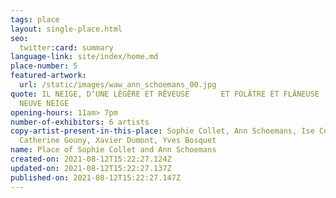 ```yaml
---
tags: place
layout: single-place.html
seo:
  twitter:card: summary
language-link: site/index/home.md
place-number: 5
featured-artwork:
  url: /static/images/waw_ann_schoemans_00.jpg
quote: IL NEIGE, D‘UNE LÉGÈRE ET RÊVEUSE       ET FOLÂTRE ET FLÂNEUSE       ET
  NEUVE NEIGE
opening-hours: 11am> 7pm
number-of-exhibitors: 6 artists
copy-artist-present-in-this-place: Sophie Collet, Ann Schoemans, Ise Cellier,
  Catherine Gouny, Xavier Dumont, Yves Bosquet
name: Place of Sophie Collet and Ann Schoemans
created-on: 2021-08-12T15:22:27.124Z
updated-on: 2021-08-12T15:22:27.137Z
published-on: 2021-08-12T15:22:27.147Z
---
```

